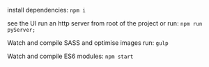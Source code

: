 install dependencies: 
`npm i`


see the UI run an http server from root of the project or run:
`npm run pyServer;`


Watch and compile SASS and optimise images run:
`gulp`


Watch and compile ES6 modules:
`npm start`